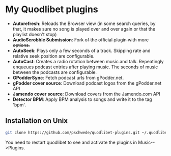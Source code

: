 # My Quodlibet plugins

* __Autorefresh__: Reloads the Browser view (in some search queries, by that,
  it makes sure no song is played over and over again or that the playlist
  doesn't stop)
* ~~__AudioScrobble Submission__: Fork of the official plugin with more
  options.~~
* __AutoSeek__: Plays only a few seconds of a track. Skipping rate and relative
  seek position are configurable.
* __AutoCast__: Creates a radio rotation between music and talk. Repeatingly
  enqueues podcast entries after playing music. The seconds of music between the
  podcasts are configurable.
* __GPodderSync__: Fetch podcast urls from gPodder.net.
* __gPodder cover source__: Download podcast logos from the gPodder.net API
* __Jamendo cover source__: Download covers from the Jamendo.com API
* __Detector BPM__: Apply BPM analysis to songs and write it to the tag 'bpm'.


## Installation on Unix

```bash
git clone https://github.com/pschwede/quodlibet-plugins.git ~/.quodlibet/plugins/
```

You need to restart quodlibet to see and activate the plugins in Music-->Plugins.
